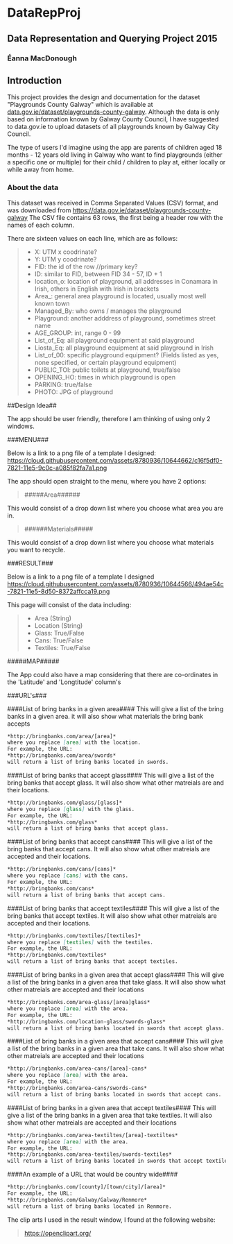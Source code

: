 # DataRepProj
## Data Representation and Querying Project 2015
### Éanna MacDonough

## Introduction
This project provides the design and documentation for the dataset "Playgrounds County Galway" which is available at [data.gov.ie/dataset/playgrounds-county-galway](https://data.gov.ie/dataset/playgrounds-county-galway). Although the data is only based on information known by Galway County Council, I have suggested to data.gov.ie to upload datasets of all playgrounds known by Galway City Council.

The type of users I'd imagine using the app are parents of children aged 18 months - 12 years old living in Galway who want to find playgrounds (either a specific one or multiple) for their child / children to play at, either locally or while away from home.

### About the data

This dataset was received in Comma Separated Values (CSV) format, and was downloaded from https://data.gov.ie/dataset/playgrounds-county-galway
The CSV file contains 63 rows, the first being a header row with the names of each column.

There are sixteen values on each line, which are as follows:

>    * X: UTM x coodrinate?
>    * Y: UTM y coodrinate?
>    * FID: the id of the row //primary key?
>    * ID: similar to FID, between FID 34 - 57, ID + 1
>    * location_o: location of playground, all addresses in Conamara in Irish, others in English with Irish in brackets
>    * Area_: general area playground is located, usually most well known town
>    * Managed_By: who owns / manages the playground
>    * Playground: another adddress of playground, sometimes street name
>    * AGE_GROUP: int, range 0 - 99
>    * List_of_Eq: all playground equipment at said playground
>    * Liosta_Eq: all playground equipment at said playground in Irish
>    * List_of_00: specific playground equipment? (Fields listed as yes, none specified, or certain playground equipment)
>    * PUBLIC_TOI: public toilets at playground, true/false
>    * OPENING_HO: times in which playground is open
>    * PARKING: true/false
>    * PHOTO: JPG of playground

##Design Idea##

The app should be user friendly, therefore I am thinking of using only 2 windows. 

###MENU###

Below is a link to a png file of a template I designed:
https://cloud.githubusercontent.com/assets/8780936/10644662/c16f5df0-7821-11e5-9c0c-a085f82fa7a1.png

The app should open straight to the menu, where you have 2 options:
> #####Area######
 
This would consist of a drop down list where you choose what area you are in.
 
> ######Materials#####

This would consist of a drop down list where you choose what materials you want to recycle.

###RESULT###

Below is a link to a png file of a template I designed
https://cloud.githubusercontent.com/assets/8780936/10644566/494ae54c-7821-11e5-8d50-8372affcca19.png

This page will consist of the data including:

>    * Area (String)
>    * Location (String)
>    * Glass: True/False
>    * Cans: True/False
>    * Textiles: True/False

#####MAP#####

The App could also have a map considering that there are co-ordinates in the 'Latitude' and 'Longtitude' column's

###URL's###

####List of bring banks in a given area####
This will give a list of the bring banks in a given area. it will also show what materials the bring bank accepts

```markdown
*http://bringbanks.com/area/[area]*
where you replace [area] with the location.
For example, the URL:
*http://bringbanks.com/area/swords*
will return a list of bring banks located in swords.
```

####List of bring banks that accept glass####
This will give a list of the bring banks that accept glass. It will also show what other matreials are and their locations.

```markdown
*http://bringbanks.com/glass/[glass]*
where you replace [glass] with the glass.
For example, the URL:
*http://bringbanks.com/glass*
will return a list of bring banks that accept glass.
```

####List of bring banks that accept cans####
This will give a list of the bring banks that accept cans. It will also show what other matreials are accepted and their locations.

```markdown
*http://bringbanks.com/cans/[cans]*
where you replace [cans] with the cans.
For example, the URL:
*http://bringbanks.com/cans*
will return a list of bring banks that accept cans.
```

####List of bring banks that accept textiles####
This will give a list of the bring banks that accept textiles. It will also show what other matreials are accepted and their locations.

```markdown
*http://bringbanks.com/textiles/[textiles]*
where you replace [textiles] with the textiles.
For example, the URL:
*http://bringbanks.com/textiles*
will return a list of bring banks that accept textiles.
```

####List of bring banks in a given area that accept glass####
This will give a list of the bring banks in a given area that take glass. It will also show what other matreials are accepted and their locations

```markdown
*http://bringbanks.com/area-glass/[area]glass*
where you replace [area] with the area.
For example, the URL:
*http://bringbanks.com/location-glass/swords-glass*
will return a list of bring banks located in swords that accept glass.
```

####List of bring banks in a given area that accept cans####
This will give a list of the bring banks in a given area that take cans. It will also show what other matreials are accepted and their locations

```markdown
*http://bringbanks.com/area-cans/[area]-cans*
where you replace [area] with the area.
For example, the URL:
*http://bringbanks.com/area-cans/swords-cans*
will return a list of bring banks located in swords that accept cans.
```

####List of bring banks in a given area that accept textiles####
This will give a list of the bring banks in a given area that take textiles. It will also show what other matreials are accepted and their locations

```markdown
*http://bringbanks.com/area-textiltes/[area]-textiltes*
where you replace [area] with the area.
For example, the URL:
*http://bringbanks.com/area-textiles/swords-textiles*
will return a list of bring banks located in swords that accept textiles.
```

####An example of a URL that would be country wide####

```markdown
*http://bringbanks.com/[county]/[town/city]/[area]*
For example, the URL:
*http://bringbanks.com/Galway/Galway/Renmore*
will return a list of bring banks located in Renmore.
```


The clip arts I used in the result window, I found at the following website:
> https://openclipart.org/
